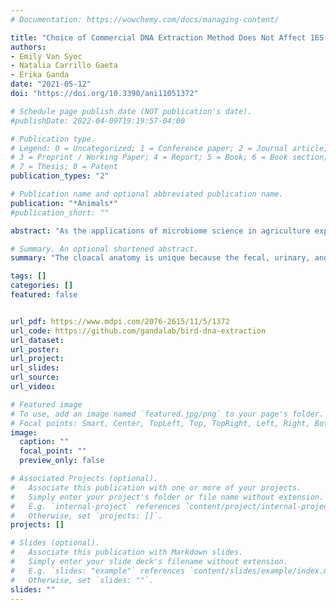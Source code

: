 ```yaml
---
# Documentation: https://wowchemy.com/docs/managing-content/

title: "Choice of Commercial DNA Extraction Method Does Not Affect 16S Sequencing Outcomes in Cloacal Swabs"
authors: 
- Emily Van Syoc
- Natalia Carrillo Gaeta
- Erika Ganda
date: "2021-05-12"
doi: "https://doi.org/10.3390/ani11051372"

# Schedule page publish date (NOT publication's date).
#publishDate: 2022-04-09T19:19:57-04:00

# Publication type.
# Legend: 0 = Uncategorized; 1 = Conference paper; 2 = Journal article;
# 3 = Preprint / Working Paper; 4 = Report; 5 = Book; 6 = Book section;
# 7 = Thesis; 8 = Patent
publication_types: "2"

# Publication name and optional abbreviated publication name.
publication: "*Animals*"
#publication_short: ""

abstract: "As the applications of microbiome science in agriculture expand, laboratory methods should be constantly evaluated to ensure optimization and reliability of downstream results. Most animal microbiome research uses fecal samples or rectal swabs for profiling the gut bacterial community; however, in birds, this is difficult given the unique anatomy of the cloaca where the fecal, urinary, and reproductive tracts converge into one orifice. Therefore, avian gut microbiomes are usually sampled from cloacal swabs, creating a need to evaluate sample preparation methods to optimize 16S sequencing. We compared four different DNA extraction methods from two commercially available kits on cloacal swabs from 10 adult commercial laying hens and included mock communities and negative controls, which were then subjected to 16S rRNA amplicon sequencing. Extracted DNA yield and quality, diversity analyses, and contaminants were assessed. Differences in DNA quality and quantity were observed, and all methods needed further purification for optimal sequencing, suggesting contaminants due to cloacal contents, method reagents, and/or environmental factors. However, no differences were observed in alpha or beta diversity between methods. Importantly, multiple bacterial contaminants were detected in each mock community and negative control, indicating the prevalence of laboratory and handling contamination as well as method-specific reagent contamination. We found that although the extraction methods resulted in different extraction quality and yield, overall sequencing results were not affected, and we did not identify any method that would be an inappropriate choice in extracting DNA from cloacal swabs for 16S rRNA sequencing. Overall, our results highlight the need for careful consideration of positive and negative controls in addition to DNA isolation method and lend guidance to future microbiome research in poultry."

# Summary. An optional shortened abstract.
summary: "The cloacal anatomy is unique because the fecal, urinary, and reproductive tracts converge into one orifice. Therefore, sampling for microbiome research can be difficult in birds, especially in agricultural production settings where it may not be feasible to sample the intestines, and cloacal swabs are often used. There is a need to evaluate laboratory methods for 16S rRNA sequencing in cloacal swab samples to ensure reproducible and trustworthy downstream results. We compared four DNA extraction methods from two commercially available magnetic-based DNA extraction kits. Mock communities and negative controls were included for each method and subjected to 16S rRNA sequencing. While extraction quality and yield differed between each extraction method, overall sequencing results were not affected, including alpha and beta diversity. Positive and negative controls are an important aspect of microbiome science and our findings lend guidance to future microbiome research in poultry."

tags: []
categories: []
featured: false


url_pdf: https://www.mdpi.com/2076-2615/11/5/1372
url_code: https://github.com/gandalab/bird-dna-extraction
url_dataset:
url_poster:
url_project:
url_slides:
url_source:
url_video:

# Featured image
# To use, add an image named `featured.jpg/png` to your page's folder. 
# Focal points: Smart, Center, TopLeft, Top, TopRight, Left, Right, BottomLeft, Bottom, BottomRight.
image:
  caption: ""
  focal_point: ""
  preview_only: false

# Associated Projects (optional).
#   Associate this publication with one or more of your projects.
#   Simply enter your project's folder or file name without extension.
#   E.g. `internal-project` references `content/project/internal-project/index.md`.
#   Otherwise, set `projects: []`.
projects: []

# Slides (optional).
#   Associate this publication with Markdown slides.
#   Simply enter your slide deck's filename without extension.
#   E.g. `slides: "example"` references `content/slides/example/index.md`.
#   Otherwise, set `slides: ""`.
slides: ""
---
```

